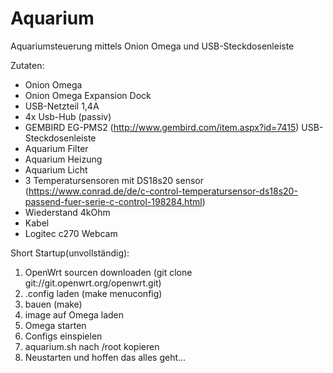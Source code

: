 # Aquarium
Aquariumsteuerung mittels Onion Omega und USB-Steckdosenleiste

Zutaten:
- Onion Omega
- Onion Omega Expansion Dock
- USB-Netzteil 1,4A
- 4x Usb-Hub (passiv)
- GEMBIRD EG-PMS2 (http://www.gembird.com/item.aspx?id=7415) USB-Steckdosenleiste
- Aquarium Filter
- Aquarium Heizung
- Aquarium Licht
- 3 Temperatursensoren mit DS18s20 sensor (https://www.conrad.de/de/c-control-temperatursensor-ds18s20-passend-fuer-serie-c-control-198284.html) 
- Wiederstand 4kOhm
- Kabel
- Logitec c270 Webcam

Short Startup(unvollständig):

1. OpenWrt sourcen downloaden (git clone git://git.openwrt.org/openwrt.git)
2. .config laden (make menuconfig)
3. bauen (make)
4. image auf Omega laden
5. Omega starten
6. Configs einspielen
7. aquarium.sh nach /root kopieren
8. Neustarten und hoffen das alles geht...
 